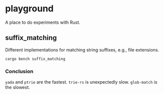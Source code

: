 # playground

A place to do experiments with Rust.

## suffix_matching

Different implementations for matching string suffixes, e.g., file extensions.

```
cargo bench suffix_matching
```

### Conclusion

`yada` and `ptrie` are the fastest. `trie-rs` is unexpectedly slow. `glob-match` is the slowest.
